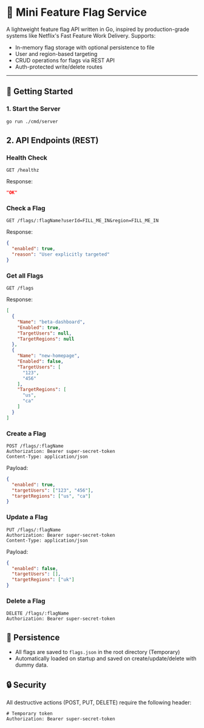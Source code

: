 # 🏁 Mini Feature Flag Service

A lightweight feature flag API written in Go, inspired by production-grade systems like Netflix's Fast Feature Work Delivery. Supports:

- In-memory flag storage with optional persistence to file
- User and region-based targeting
- CRUD operations for flags via REST API
- Auth-protected write/delete routes

---

## 🚀 Getting Started

### 1. Start the Server

```bash
go run ./cmd/server
```

## 2. API Endpoints (REST)

### Health Check

```
GET /healthz
```

Response:
```json
"OK"
```

### Check a Flag

```
GET /flags/:flagName?userId=FILL_ME_IN&region=FILL_ME_IN
```

Response:
```json
{
  "enabled": true,
  "reason": "User explicitly targeted"
}
```

### Get all Flags

```
GET /flags
```

Response:
```json
[
  {
    "Name": "beta-dashboard",
    "Enabled": true,
    "TargetUsers": null,
    "TargetRegions": null
  },
  {
    "Name": "new-homepage",
    "Enabled": false,
    "TargetUsers": [
      "123",
      "456"
    ],
    "TargetRegions": [
      "us",
      "ca"
    ]
  }
]
```


### Create a Flag

```
POST /flags/:flagName
Authorization: Bearer super-secret-token
Content-Type: application/json
```

Payload:
```json
{
  "enabled": true,
  "targetUsers": ["123", "456"],
  "targetRegions": ["us", "ca"]
}
```

### Update a Flag

```
PUT /flags/:flagName
Authorization: Bearer super-secret-token
Content-Type: application/json
```

Payload:
```json
{
  "enabled": false,
  "targetUsers": [],
  "targetRegions": ["uk"]
}
```

### Delete a Flag

```
DELETE /flags/:flagName
Authorization: Bearer super-secret-token
```

## 💾 Persistence

- All flags are saved to `flags.json` in the root directory (Temporary)
- Automatically loaded on startup and saved on create/update/delete with dummy data.

## 🔒 Security

All destructive actions (POST, PUT, DELETE) require the following header:

```
# Temporary token
Authorization: Bearer super-secret-token
```
